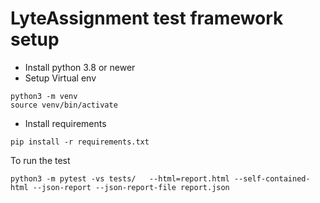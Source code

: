 # LyteAssignment test framework setup

- Install python 3.8 or newer
- Setup Virtual env
```
python3 -m venv
source venv/bin/activate
```
- Install requirements
```
pip install -r requirements.txt
```
To run the test
```
python3 -m pytest -vs tests/   --html=report.html --self-contained-html --json-report --json-report-file report.json
```
